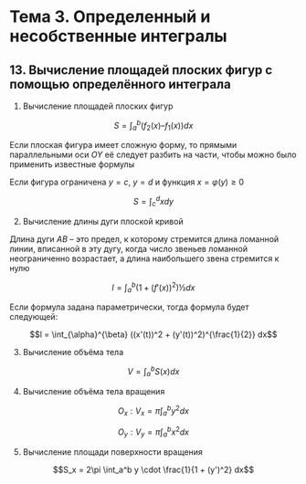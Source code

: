 # Тема 3. Определенный и несобственные интегралы

## 13. Вычисление площадей плоских фигур с помощью определённого интеграла

1. Вычисление площадей плоских фигур

$$S = \int_a^b (f_2(x) – f_1(x)) dx$$

Если плоская фигура имеет сложную форму, то прямыми параллельными оси $OY$ её следует разбить на части, чтобы можно было применить известные формулы

Если фигура ограничена $y = c$, $y = d$ и функция $x = \varphi(у) \ge 0$

$$S=\int_c^d x dy$$

2. Вычисление длины дуги плоской кривой

Длина дуги $AB$ – это предел, к которому стремится длина ломанной линии, вписанной в эту дугу, когда число звеньев ломанной неограниченно возрастает, а длина наибольшего звена стремится к нулю

$$l = \int_a^b (1 + (f'(x))^2) ½ dx$$

Если формула задана параметрически, тогда формула будет следующей: 

$$l = \int_{\alpha}^{\beta}  ((x'(t))^2 + (y'(t))^2)^{\frac{1}{2}} dx$$

3. Вычисление объёма тела

$$V = \int_{a}^{b} S(x) dx$$

4. Вычисление объёма тела вращения

$$O_х: V_x = \pi \int_a^b y^2 dx$$

$$O_y: V_y = \pi \int_a^b x^2 dx$$

5. Вычисление площади поверхности вращения

$$S_x = 2\pi \int_a^b y \cdot \frac{1}{1 + (y')^2} dx$$
